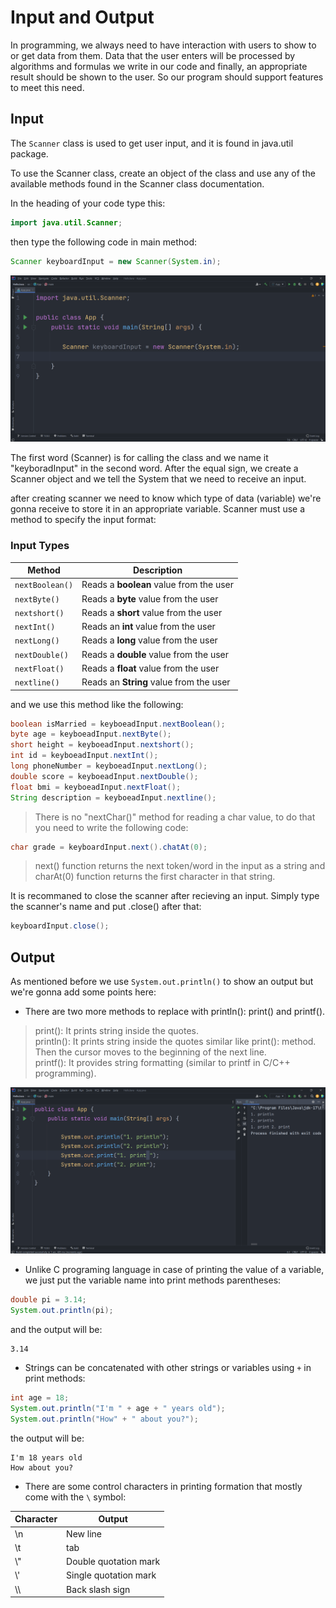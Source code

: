 # Input and Output

In programming, we always need to have interaction with users to show to or get data from them. Data that the user enters will be processed by algorithms and formulas we write in our code and finally, an appropriate result should be shown to the user. So our program should support features to meet this need.

## Input

The `Scanner` class is used to get user input, and it is found in java.util package.

To use the Scanner class, create an object of the class and use any of the available methods found in the Scanner class documentation.

In the heading of your code type this:

``` Java
import java.util.Scanner;
```

then type the following code in main method:

``` Java
Scanner keyboardInput = new Scanner(System.in);
```

![Scanner](/media/img11.png)

The first word (Scanner) is for calling the class and we name it "keyboradInput" in the second word. After the equal sign, we create a Scanner object and we tell the System that we need to receive an input.

after creating scanner we need to know which type of data (variable) we're gonna receive to store it in an appropriate variable. Scanner must use a method to specify the input format:  

### Input Types

| Method          | Description                             |
| --------------- | --------------------------------------- |
| `nextBoolean()` | Reads a **boolean** value from the user |
| `nextByte()`    | Reads a **byte** value from the user    |
| `nextshort()`   | Reads a **short** value from the user   |
| `nextInt()`     | Reads an **int** value from the user    |
| `nextLong()`    | Reads a **long** value from the user    |
| `nextDouble()`  | Reads a **double** value from the user  |
| `nextFloat()`   | Reads a **float** value from the user   |
| `nextline()`    | Reads an **String** value from the user |

and we use this method like the following:

``` Java
boolean isMarried = keyboeadInput.nextBoolean();
byte age = keyboeadInput.nextByte();
short height = keyboeadInput.nextshort();
int id = keyboeadInput.nextInt();
long phoneNumber = keyboeadInput.nextLong();
double score = keyboeadInput.nextDouble();
float bmi = keyboeadInput.nextFloat();
String description = keyboeadInput.nextline();
```

> There is no "nextChar()" method for reading a char value, to do that you need to write the following code:

``` Java
char grade = keyboardInput.next().chatAt(0);
```

> next() function returns the next token/word in the input as a string and charAt(0) function returns the first character in that string.

It is recommaned to close the scanner after recieving an input. Simply type the scanner's name and put .close() after that:

``` Java
keyboardInput.close();
```

## Output

As mentioned before we use `System.out.println()` to show an output but we're gonna add some points here:

* There are two more methods to replace with println(): print() and printf().

> print(): It prints string inside the quotes.</br>println(): It prints string inside the quotes similar like print(): method. Then the cursor moves to the beginning of the next line.</br>printf(): It provides string formatting (similar to printf in C/C++ programming).

![Print](/media/img12.png)

* Unlike C programing language in case of printing the value of a variable, we just put the variable name into print methods parentheses:

``` Java
double pi = 3.14;
System.out.println(pi);
```

and the output will be:

``` Batch
3.14
```

* Strings can be concatenated with other strings or variables using `+` in print methods:

``` Java
int age = 18;
System.out.println("I'm " + age + " years old");
System.out.println("How" + " about you?");
```

the output will be:

``` Batch
I'm 18 years old
How about you?
```

* There are some control characters in printing formation that mostly come with the `\` symbol:

| Character | Output                |
| --------- | --------------------- |
| \n        | New line              |
| \\t       | tab                   |
| \\"       | Double quotation mark |
| \\'       | Single quotation mark |
| \\\       | Back slash sign       |
